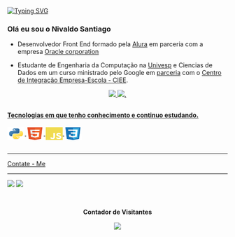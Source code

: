 

[![Typing SVG](https://readme-typing-svg.herokuapp.com/?color=00bfbf&size=20&center=true&vCenter=true&width=1000&lines=Olá,+Sou+Nivaldo+Santiago;estudante+de+engenharia+da+computação+na+Univesp;e+programador+front+end;Seja+Bem+Vindo!+:%29)](https://git.io/typing-svg)


<h3>Olá eu sou o Nivaldo Santiago</h3>

- Desenvolvedor Front End formado pela <a href=https://www.alura.com.br/sobre>Alura<a/> em parceria com a empresa  <a href=https://www.alura.com.br/oracle-next-education/>Oracle corporation<a/>

- Estudante de Engenharia da Computação na <a href=https://univesp.br/institucional>Univesp<a/> e Ciencias de Dados em um curso ministrado pelo Google em <a href=https://portal.ciee.org.br/para-voce/google-ciee/>parceria<a/> com o  <a href=https://portal.ciee.org.br/institucional/o-que-e-o-ciee/>Centro de Integração Empresa-Escola - CIEE<a/>.


<div align="center">
  <a href="https://github.com/santiago2511">
  <img height="180em" src="https://github-readme-stats.vercel.app/api?username=santiago2511&show_icons=true&theme=dark&include_all_commits=true&count_private=true"/>
<img height="180em" src="https://github-readme-stats.vercel.app/api/top-langs/?username=santiago2511&layout=compact&langs_count=7&theme=dark"/>.
 
</div>

##

<h4>Tecnologias em que tenho conhecimento e continuo estudando.<h4/>

 <img align="center" alt="Rafa-Python" height="30" width="40" src="https://raw.githubusercontent.com/devicons/devicon/master/icons/python/python-original.svg">
 <img align="center" alt="Rafa-HTML" height="30" width="40" src="https://raw.githubusercontent.com/devicons/devicon/master/icons/html5/html5-original.svg">
 <img align="center" alt="Rafa-Js" height="30" width="40" src="https://raw.githubusercontent.com/devicons/devicon/master/icons/javascript/javascript-plain.svg">
 <img align="center" alt="Rafa-CSS" height="30" width="40" src="https://raw.githubusercontent.com/devicons/devicon/master/icons/css3/css3-original.svg">
     
 ##
 
 
<hr>Contate - Me<hr/>

<a href="https://www.linkedin.com/feed/?trk=homepage-basic_google-one-tap-submit" target="_blank"><img src="https://img.shields.io/badge/-LinkedIn-%230077B5?style=for-the-badge&logo=linkedin&logoColor=white" target="_blank"></a> 
  <a href = "mailto:https://santiagojunior251@gmail.com?hl=pt-BR#inbox"><img src="https://img.shields.io/badge/-Gmail-%23333?style=for-the-badge&logo=gmail&logoColor=white" target="_blanc"></a>
  
<div align="center">
<br><p align="centre"><b>Contador de Visitantes</b></p>  
<p align="center"><img align="center" src="https://profile-counter.glitch.me/{santiago2511}/count.svg" /></p> 
<br>
</div>
  
